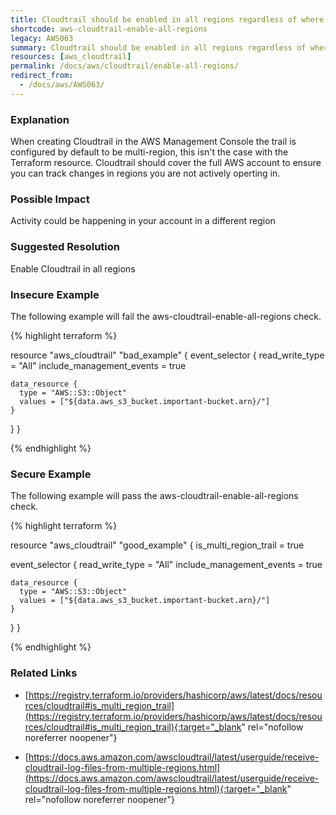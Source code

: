 ```yaml
---
title: Cloudtrail should be enabled in all regions regardless of where your AWS resources are generally homed
shortcode: aws-cloudtrail-enable-all-regions
legacy: AWS063
summary: Cloudtrail should be enabled in all regions regardless of where your AWS resources are generally homed 
resources: [aws_cloudtrail] 
permalink: /docs/aws/cloudtrail/enable-all-regions/
redirect_from: 
  - /docs/aws/AWS063/
---
```


### Explanation


When creating Cloudtrail in the AWS Management Console the trail is configured by default to be multi-region, this isn't the case with the Terraform resource. Cloudtrail should cover the full AWS account to ensure you can track changes in regions you are not actively operting in.


### Possible Impact
Activity could be happening in your account in a different region

### Suggested Resolution
Enable Cloudtrail in all regions


### Insecure Example

The following example will fail the aws-cloudtrail-enable-all-regions check.

{% highlight terraform %}

resource "aws_cloudtrail" "bad_example" {
  event_selector {
    read_write_type           = "All"
    include_management_events = true

    data_resource {
      type = "AWS::S3::Object"
      values = ["${data.aws_s3_bucket.important-bucket.arn}/"]
    }
  }
}

{% endhighlight %}



### Secure Example

The following example will pass the aws-cloudtrail-enable-all-regions check.

{% highlight terraform %}

resource "aws_cloudtrail" "good_example" {
  is_multi_region_trail = true

  event_selector {
    read_write_type           = "All"
    include_management_events = true

    data_resource {
      type = "AWS::S3::Object"
      values = ["${data.aws_s3_bucket.important-bucket.arn}/"]
    }
  }
}

{% endhighlight %}



### Related Links


- [https://registry.terraform.io/providers/hashicorp/aws/latest/docs/resources/cloudtrail#is_multi_region_trail](https://registry.terraform.io/providers/hashicorp/aws/latest/docs/resources/cloudtrail#is_multi_region_trail){:target="_blank" rel="nofollow noreferrer noopener"}

- [https://docs.aws.amazon.com/awscloudtrail/latest/userguide/receive-cloudtrail-log-files-from-multiple-regions.html](https://docs.aws.amazon.com/awscloudtrail/latest/userguide/receive-cloudtrail-log-files-from-multiple-regions.html){:target="_blank" rel="nofollow noreferrer noopener"}


